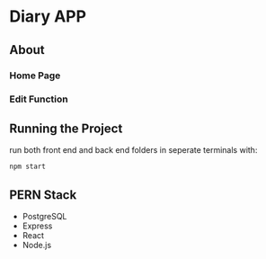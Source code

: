 # Diary APP

## About



### Home Page



### Edit Function




## Running the Project

run both front end and back end folders in seperate terminals with:

```sh
npm start
```

## PERN Stack
- PostgreSQL
- Express
- React
- Node.js